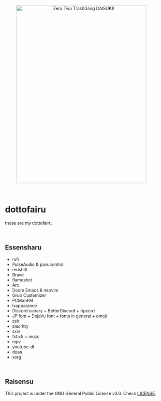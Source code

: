 <br>
<p align="center">
  <img src="https://i.imgur.com/PPTH3lA.png" alt="Zero Two TrashGang DAISUKI!" width="430" height="588">
  </p>
  <br>
  

# dottofairu #

those are my dottofairu.

<br>

## Essensharu ##

- rofi
- PulseAudio & pavucontrol
- redshift
- Brave
- flameshot
- Arc
- Doom Emacs & neovim
- Grub Customizer
- PCManFM
- lxapparance
- Discord canary + BetterDiscord + ripcord
- JP font + DejaVu font + fonts in general + emoji
- zsh
- alacritty
- sxiv
- fctix5 + mozc
- mpv
- youtube-dl
- doas
- xorg

<br>

## Raisensu ##
This project is under the GNU General Public License v3.0. Check [LICENSE](https://github.com/Scxrpion69/dotfiles/blob/master/LICENSE/ "LICENSE").
